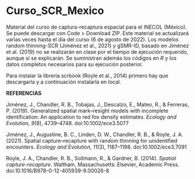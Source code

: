 # Curso_SCR_Mexico
Material del curso de captura-recaptura espacial para el INECOL (México). Se puede descargar con Code > Download ZIP. Este material se actualizará varias veces hasta el día del curso (6 de agosto de 2022). Los modelos random thinning-SCR (Jiménez et al., 2021) y gSMR-ID, basado en Jiménez et al. (2019) no se realizarán en clase por el tiempo de ejecución requerido, aunque sí se explicarán. Se suministran además los códigos en $R$ y los datos completos necesarios para su ejecución posterior.

Para instalar la librería scrbook (Royle et al., 2014) primero hay que descargarla y a continuación instalarla en local.


**REFERENCIAS**

Jiménez, J., Chandler, R. B., Tobajas, J., Descalzo, E., Mateo, R., & Ferreras, P. (2019). Generalized spatial mark–resight models with incomplete identification: An application to red fox density estimates. *Ecology and Evolution, 9*(8), 4739–4748. doi:10.1002/ece3.5077

Jiménez, J., Augustine, B. C., Linden, D. W., Chandler, R. B., & Royle, J. A. (2021). Spatial capture–recapture with random thinning for unidentified  encounters. *Ecology and Evolution, 11*(3), 1187–1198. doi:10.1002/ece3.7091

Royle, J. A., Chandler, R. B., Sollmann, R., & Gardner, B. (2014). *Spatial capture-recapture*. Waltham, Massachusetts: Elsevier, Academic Press. doi:10.1016/B978-0-12-405939-9.00026-8
